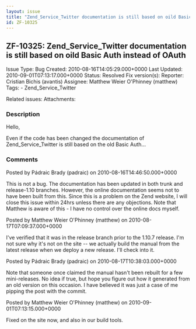 ```yaml
---
layout: issue
title: "Zend_Service_Twitter documentation is still based on oild Basic Auth instead of OAuth"
id: ZF-10325
---
```


ZF-10325: Zend\_Service\_Twitter documentation is still based on oild Basic Auth instead of OAuth
-------------------------------------------------------------------------------------------------

 Issue Type: Bug Created: 2010-08-16T14:05:29.000+0000 Last Updated: 2010-09-01T07:13:17.000+0000 Status: Resolved Fix version(s): 
 Reporter:  Cristian Bichis (avantis)  Assignee:  Matthew Weier O'Phinney (matthew)  Tags: - Zend\_Service\_Twitter
 
 Related issues: 
 Attachments: 
### Description

Hello,

Even if the code has been changed the documentation of Zend\_Service\_Twitter is still based on the old Basic Auth...

 

 

### Comments

Posted by Pádraic Brady (padraic) on 2010-08-16T14:46:50.000+0000

This is not a bug. The documentation has been updated in both trunk and release-1.10 branches. However, the online documentation seems not to have been built from this. Since this is a problem on the Zend website, I will close this issue within 24hrs unless there are any objections. Note that Matthew is aware of this - I have no control over the online docs myself.

 

 

Posted by Matthew Weier O'Phinney (matthew) on 2010-08-17T07:09:37.000+0000

I've verified that it was in the release branch prior to the 1.10.7 release. I'm not sure why it's not on the site -- we actually build the manual from the latest release when we deploy a new release. I'll check into it.

 

 

Posted by Pádraic Brady (padraic) on 2010-08-17T10:38:03.000+0000

Note that someone once claimed the manual hasn't been rebuilt for a few mini-releases. No idea if true, but hope you figure out how it generated from an old version on this occasion. I have believed it was just a case of me pipping the post with the commit.

 

 

Posted by Matthew Weier O'Phinney (matthew) on 2010-09-01T07:13:15.000+0000

Fixed on the site now, and also in our build tools.

 

 